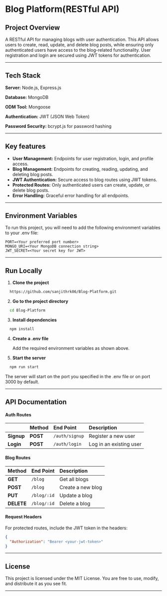# **Blog Platform(RESTful API)**

## Project Overview

A RESTful API for managing blogs with user authentication. This API allows users to create, read, update, and delete blog posts, while ensuring only authenticated users have access to the blog-related functionality. User registration and login are secured using JWT tokens for authentication.

---
## Tech Stack

**Server:** Node.js, Express.js

**Database:** MongoDB

**ODM Tool:** Mongoose

**Authentication:** JWT (JSON Web Token)

**Password Security:** bcrypt.js for password hashing

---
## Key features

- **User Management:** Endpoints for user registration, login, and profile access.
- **Blog Management:** Endpoints for creating, reading, updating, and deleting blog posts.
- **JWT Authentication:** Secure access to blog routes using JWT tokens.
- **Protected Routes:** Only authenticated users can create, update, or delete blog posts.
- **Error Handling:** Graceful error handling for all endpoints.

---
## Environment Variables

To run this project, you will need to add the following environment variables to your .env file:

```env
PORT=<Your preferred port number>
MONGO_URI=<Your MongoDB connection string>
JWT_SECRET=<Your secret key for JWT>
```

---
## Run Locally

1. **Clone the project**

```bash
  https://github.com/sanjithrk06/Blog-Platform.git
```

2. **Go to the project directory**

```bash
  cd Blog-Platform
```

3. **Install dependencies**

```bash
  npm install
```

4. **Create a .env file**

    Add the required environment variables as shown above.

5. **Start the server**

```bash
  npm run start
```

The server will start on the port you specified in the .env file or on port 3000 by default.

---
## API Documentation

#### Auth Routes

|            | Method   | End Point      | Description             |
| :--------- | :------- | :------------- | :---------------------- |
| **Signup** | **POST** | `/auth/signup` | Register a new user     |
| **Login**  | **POST** | `/auth/login`  | Log in an existing user |

#### Blog Routes

| Method     | End Point   | Description       |
| :--------- | :---------- | :---------------- |
| **GET**    | `/blog`     | Get all blogs     |
| **POST**   | `/blog`     | Create a new blog |
| **PUT**    | `/blog/:id` | Update a blog     |
| **DELETE** | `/blog/:id` | Delete a blog     |

#### Request Headers

For protected routes, include the JWT token in the headers:

```json
{
  "Authorization": "Bearer <your-jwt-token>"
}
```

---
## License

This project is licensed under the MIT License. You are free to use, modify, and distribute it as you see fit.

---